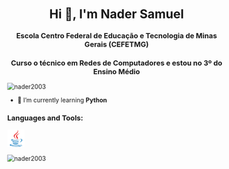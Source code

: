 <h1 align="center">Hi 👋, I'm Nader Samuel</h1>
<h3 align="center">Escola Centro Federal de Educação e Tecnologia de Minas Gerais (CEFETMG) </h3>
<h3 align = "center">Curso o técnico em Redes de Computadores e estou no 3º do Ensino Médio</h3>

<p align="left"> <img src="https://komarev.com/ghpvc/?username=nader2003&label=Profile%20views&color=0e75b6&style=flat" alt="nader2003" /> </p>

- 🌱 I’m currently learning **Python**


<h3 align="left">Languages and Tools:</h3>
<p align="left"> <a href="https://www.java.com" target="_blank"> <img src="https://raw.githubusercontent.com/devicons/devicon/master/icons/java/java-original.svg" alt="java" width="40" height="40"/> </a> </p>

<p><img align="center" src="https://github-readme-stats.vercel.app/api/top-langs?username=nader2003&show_icons=true&locale=en&layout=compact" alt="nader2003" /></p>
